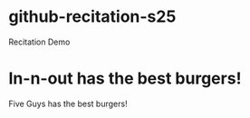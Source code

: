 # github-recitation-s25

Recitation Demo

# In-n-out has the best burgers!

Five Guys has the best burgers!
